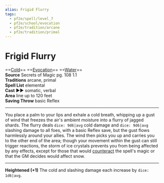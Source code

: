 ```yaml
---
alias: Frigid Flurry
tags:
  - pf2e/spell/level_7
  - pf2e/school/evocation
  - pf2e/tradition/arcane
  - pf2e/tradition/primal
---
```


# Frigid Flurry

==[Cold](../../../Traits/Cold.md)== ==[Evocation](../../../Traits/Evocation.md)== ==[Water](../../../Traits/Water.md)==  
__Source__ Secrets of Magic pg. 108 1.1  
**Traditions** arcane, primal  
**Spell List** elemental  
**Cast** ►► somatic, verbal  
**Area** line up to 120 feet  
**Saving Throw** basic Reflex

---

You place a palm to your lips and exhale a cold breath, whipping up a gust of wind that freezes the air's ambient moisture into a flurry of jagged shards. The flurry deals `dice: 9d6|avg` cold damage and `dice: 9d6|avg` slashing damage to all foes, with a basic Reflex save, but the gust flows harmlessly around your allies. The wind then picks you up and carries you to the other end of the area; though your movement within the gust can still trigger reactions, the storm of ice crystals prevents you from being affected by any effects, except for those that would [counteract](../../../Rules/Counteracting.md) the spell's magic or that the GM decides would affect snow.

<hr>

**Heightened (+1)** The cold and slashing damage each increase by `dice: 1d6|avg`.

